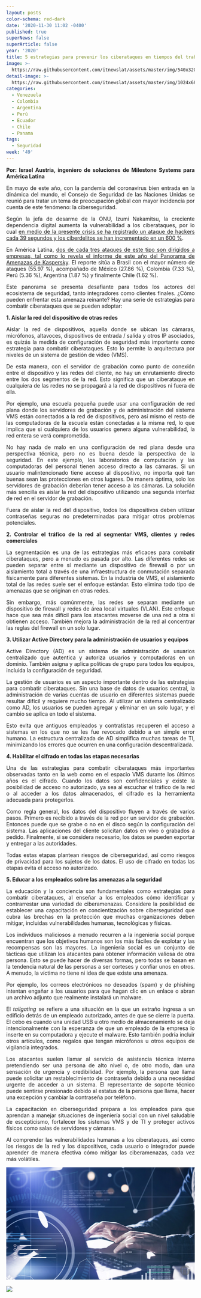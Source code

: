 ```yaml
---
layout: posts
color-schema: red-dark
date: '2020-11-30 11:02 -0400'
published: true
superNews: false
superArticle: false
year: '2020'
title: 5 estrategias para prevenir los ciberataques en tiempos del trabajo remoto
image: >-
  https://raw.githubusercontent.com/itnewslat/assets/master/img/540x320/Servicios-Remotos-p.jpg
detail-image: >-
  https://raw.githubusercontent.com/itnewslat/assets/master/img/1024x680/Servicios-Remotos-g.jpg
categories:
  - Venezuela
  - Colombia
  - Argentina
  - Perú
  - Ecuador
  - Chile
  - Panama
tags:
  - Seguridad
week: '49'
---
```

<p style="text-align: justify;"><strong>Por: Israel Austria, ingeniero de soluciones de Milestone Systems para América Latina</strong></p>
<p style="text-align: justify;">En mayo de este año, con la pandemia del coronavirus bien entrada en la dinámica del mundo, el Consejo de Seguridad de las Naciones Unidas se reunió para tratar un tema de preocupación global con mayor incidencia por cuenta de este fenómeno: la ciberseguridad.</p>
<p style="text-align: justify;">Según la jefa de desarme de la ONU, Izumi Nakamitsu, la creciente dependencia digital aumenta la vulnerabilidad a los ciberataques, por lo cual <a href="https://www.milenio.com/policia/cada-39-segundos-hay-un-ciberataque-onu">en medio de la presente crisis se ha registrado un ataque de </a><a href="https://www.milenio.com/policia/cada-39-segundos-hay-un-ciberataque-onu">hackers</a><a href="https://www.milenio.com/policia/cada-39-segundos-hay-un-ciberataque-onu"> cada 39 segundos y los ciberdelitos se han incrementado en un 600 %</a>.</p>
<p style="text-align: justify;">En América Latina, <a href="https://www.revistamasseguridad.com.mx/empresas-son-el-principal-objetivo-de-ciberataques-en-latam-kaspersky/">dos de cada tres ataques de este tipo son dirigidos a empresas, tal como lo revela el informe de este año del Panorama de Amenazas de Kaspersky</a>. El reporte sitúa a Brasil con el mayor número de ataques (55.97 %), acompañado de México (27.86 %), Colombia (7.33 %), Perú (5.36 %), Argentina (1.87 %) y finalmente Chile (1.62 %).</p>
<p style="text-align: justify;">Este panorama se presenta desafiante para todos los actores del ecosistema de seguridad, tanto integradores como clientes finales. ¿Cómo pueden enfrentar esta amenaza reinante? Hay una serie de estrategias para combatir ciberataques que se pueden adoptar:</p>
<p style="text-align: justify;"><strong>1. Aislar la red del dispositivo de otras redes</strong></p>
<p style="text-align: justify;">Aislar la red de dispositivos, aquella donde se ubican las cámaras, micrófonos, altavoces, dispositivos de entrada / salida y otros IP asociados, es quizás la medida de configuración de seguridad más importante como estrategia para combatir ciberataques. Esto lo permite la arquitectura por niveles de un sistema de gestión de video (VMS).</p>
<p style="text-align: justify;">De esta manera, con el servidor de grabación como punto de conexión entre el dispositivo y las redes del cliente, no hay un enrutamiento directo entre los dos segmentos de la red. Esto significa que un ciberataque en cualquiera de las redes no se propagará a la red de dispositivos ni fuera de ella.</p>
<p style="text-align: justify;">Por ejemplo, una escuela pequeña puede usar una configuración de red plana donde los servidores de grabación y de administración del sistema VMS están conectados a la red de dispositivos, pero así mismo el resto de las computadoras de la escuela están conectadas a la misma red, lo que implica que si cualquiera de los usuarios genera alguna vulnerabilidad, la red entera se verá comprometida.</p>
<p style="text-align: justify;">No hay nada de malo en una configuración de red plana desde una perspectiva técnica, pero no es buena desde la perspectiva de la seguridad. En este ejemplo, los laboratorios de computación y las computadoras del personal tienen acceso directo a las cámaras. Si un usuario malintencionado tiene acceso al dispositivo, no importa qué tan buenas sean las protecciones en otros lugares. De manera óptima, solo los servidores de grabación deberían tener acceso a las cámaras. La solución más sencilla es aislar la red del dispositivo utilizando una segunda interfaz de red en el servidor de grabación.</p>
<p style="text-align: justify;">Fuera de aislar la red del dispositivo, todos los dispositivos deben utilizar contraseñas seguras no predeterminadas para mitigar otros problemas potenciales.</p>
<p style="text-align: justify;"><strong>2. Controlar el tráfico de la red al segmentar VMS, clientes y redes comerciales</strong></p>
<p style="text-align: justify;">La segmentación es una de las estrategias más eficaces para combatir ciberataques, pero a menudo es pasada por alto. Las diferentes redes se pueden separar entre sí mediante un dispositivo de firewall o por un aislamiento total a través de una infraestructura de conmutación separada físicamente para diferentes sistemas. En la industria de VMS, el aislamiento total de las redes suele ser el enfoque estándar. Esto elimina todo tipo de amenazas que se originan en otras redes.</p>
<p style="text-align: justify;">Sin embargo, más comúnmente, las redes se separan mediante un dispositivo de firewall y redes de área local virtuales (VLAN). Este enfoque hace que sea más difícil para los atacantes moverse de una red a otra si obtienen acceso. También mejora la administración de la red al concentrar las reglas del firewall en un solo lugar.</p>
<p style="text-align: justify;"><strong>3. Utilizar Active Directory para la administración de usuarios y equipos</strong></p>
<p style="text-align: justify;">Active Directory (AD) es un sistema de administración de usuarios centralizado que autentica y autoriza usuarios y computadoras en un dominio. También asigna y aplica políticas de grupo para todos los equipos, incluida la configuración de seguridad.</p>
<p style="text-align: justify;">La gestión de usuarios es un aspecto importante dentro de las estrategias para combatir ciberataques. Sin una base de datos de usuarios central, la administración de varias cuentas de usuario en diferentes sistemas puede resultar difícil y requiere mucho tiempo. Al utilizar un sistema centralizado como AD, los usuarios se pueden agregar y eliminar en un solo lugar, y el cambio se aplica en todo el sistema.</p>
<p style="text-align: justify;">Esto evita que antiguos empleados y contratistas recuperen el acceso a sistemas en los que no se les fue revocado debido a un simple error humano. La estructura centralizada de AD simplifica muchas tareas de TI, minimizando los errores que ocurren en una configuración descentralizada.</p>
<p style="text-align: justify;"><strong>4. Habilitar el cifrado en todas las etapas necesarias</strong></p>
<p style="text-align: justify;">Una de las estrategias para combatir ciberataques más importantes observadas tanto en la web como en el espacio VMS durante los últimos años es el cifrado. Cuando los datos son confidenciales y existe la posibilidad de acceso no autorizado, ya sea al escuchar el tráfico de la red o al acceder a los datos almacenados, el cifrado es la herramienta adecuada para protegerlos.</p>
<p style="text-align: justify;">Como regla general, los datos del dispositivo fluyen a través de varios pasos. Primero es recibido a través de la red por un servidor de grabación. Entonces puede que se grabe o no en el disco según la configuración del sistema. Las aplicaciones del cliente solicitan datos en vivo o grabados a pedido. Finalmente, si se considera necesario, los datos se pueden exportar y entregar a las autoridades.</p>
<p style="text-align: justify;">Todas estas etapas plantean riesgos de ciberseguridad, así como riesgos de privacidad para los sujetos de los datos. El uso de cifrado en todas las etapas evita el acceso no autorizado.</p>
<p style="text-align: justify;"><strong>5. Educar a los empleados sobre las amenazas a la seguridad</strong></p>
<p style="text-align: justify;">La educación y la conciencia son fundamentales como estrategias para combatir ciberataques, al enseñar a los empleados cómo identificar y contrarrestar una variedad de ciberamenazas. Considere la posibilidad de establecer una capacitación en concientización sobre ciberseguridad que cubra las brechas en la protección que muchas organizaciones deben mitigar, incluidas vulnerabilidades humanas, tecnológicas y físicas.</p>
<p style="text-align: justify;">Los individuos maliciosos a menudo recurren a la ingeniería social porque encuentran que los objetivos humanos son los más fáciles de explotar y las recompensas son las mayores. La ingeniería social es un conjunto de tácticas que utilizan los atacantes para obtener información valiosa de otra persona. Esto se puede hacer de diversas formas, pero todas se basan en la tendencia natural de las personas a ser corteses y confiar unos en otros. A menudo, la víctima no tiene ni idea de que existe una amenaza.</p>
<p style="text-align: justify;">Por ejemplo, los correos electrónicos no deseados (spam) y de phishing intentan engañar a los usuarios para que hagan clic en un enlace o abran un archivo adjunto que realmente instalará un malware.</p>
<p style="text-align: justify;">El <em>tailgating</em> se refiere a una situación en la que un extraño ingresa a un edificio detrás de un empleado autorizado, antes de que se cierre la puerta. El cebo es cuando una unidad USB u otro medio de almacenamiento se deja intencionalmente con la esperanza de que un empleado de la empresa lo inserte en su computadora y ejecute el malware. Esto también podría incluir otros artículos, como regalos que tengan micrófonos u otros equipos de vigilancia integrados.</p>
<p style="text-align: justify;">Los atacantes suelen llamar al servicio de asistencia técnica interna pretendiendo ser una persona de alto nivel o, de otro modo, dan una sensación de urgencia y credibilidad. Por ejemplo, la persona que llama puede solicitar un restablecimiento de contraseña debido a una necesidad urgente de acceder a un sistema. El representante de soporte técnico puede sentirse presionado debido al estatus de la persona que llama, hacer una excepción y cambiar la contraseña por teléfono.</p>
<p style="text-align: justify;">La capacitación en ciberseguridad prepara a los empleados para que aprendan a manejar situaciones de ingeniería social con un nivel saludable de escepticismo, fortalecer los sistemas VMS y de TI y proteger activos físicos como salas de servidores y cámaras.</p>
<p style="text-align: justify;">Al comprender las vulnerabilidades humanas a los ciberataques, así como los riesgos de la red y los dispositivos, cada usuario o integrador puede aprender de manera efectiva cómo mitigar las ciberamenazas, cada vez más volátiles.</p>

![](https://raw.githubusercontent.com/itnewslat/assets/master/img/540x320/Servicios-Remotos-p.jpg)

<img src="https://tracker.metricool.com/c3po.jpg?hash=56f88a41e39ab42c063cc51676587a04"/>